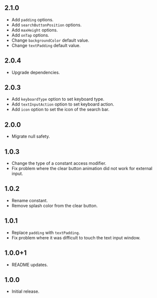 ## 2.1.0

* Add `padding` options.
* Add `searchButtonPosition` options.
* Add `maxHeight` options.
* Add `onTap` options.
* Change `backgroundColor` default value.
* Change `textPadding` default value.

## 2.0.4

* Upgrade dependencies.

## 2.0.3

* Add `keyboardType` option to set keyboard type.
* Add `textInputAction` option to set keyboard action.
* Add `icon` option to set the icon of the search bar.

## 2.0.0

* Migrate null safety.

## 1.0.3

* Change the type of a constant access modifier.
* Fix problem where the clear button animation did not work for external input.

## 1.0.2

* Rename constant.
* Remove splash color from the clear button.

## 1.0.1

* Replace `padding` with `textPadding`.
* Fix problem where it was difficult to touch the text input window.

## 1.0.0+1

* README updates.

## 1.0.0

* Initial release.